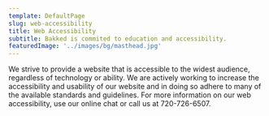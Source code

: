 ```yaml
---
template: DefaultPage
slug: web-accessibility
title: Web Accessibility
subtitle: Bakked is commited to education and accessibility.
featuredImage: '../images/bg/masthead.jpg'
---
```


We strive to provide a website that is accessible to the widest audience, regardless of technology or ability. We are actively working to increase the accessibility and usability of our website and in doing so adhere to many of the available standards and guidelines. For more information on our web accessibility, use our online chat or call us at 720-726-6507.
